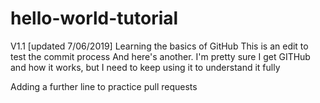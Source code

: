 # hello-world-tutorial
V1.1 [updated 7/06/2019]
Learning the basics of GitHub
This is an edit to test the commit process
And here's another. I'm pretty sure I get GITHub and how it works, but I need to keep using it to understand it fully

Adding a further line to practice pull requests

